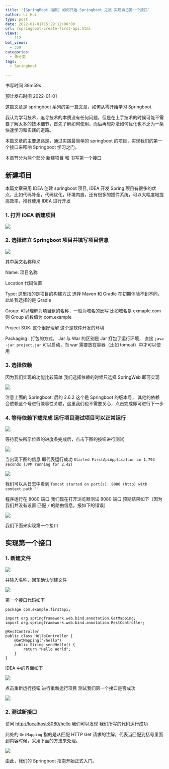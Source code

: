```yaml
---
title: '[SpringBoot 指南] 如何开始 Springboot 之旅 实现自己第一个接口'
author: Li Hui
type: post
date: 2022-01-01T15:29:12+00:00
url: /springboot-create-first-api.html
views:
  - 212
bot_views:
  - 359
categories:
  - 未分类
tags:
  - Springboot

---
```

书写时间 39m59s

预计发布时间 2022-01-01

这篇文章是 springboot 系列的第一篇文章，如何从零开始学习 Springboot.

我认为学习技术，追寻技术的本质没有任何问题，但是在上手技术的时候可能不需要了解太多的技术细节，首先了解如何使用，而后再想办法如何优化也不乏为一条快速学习和实践的道路。

本篇文章的主要思路是，通过实践最简单的 springboot 的项目，实现我们的第一个接口来叩响 Springboot 学习之门。

本章节分为两个部分 新建项目 和 书写第一个接口

## 新建项目

本篇文章采用 IDEA 创建 springboot 项目, IDEA 开发 Spring 项目有很多的优点，比如代码补全，代码优化，环境内置，还有很多的插件系统，可以大幅度地提高效率，推荐使用 IDEA 进行开发

### 1. 打开 IDEA 新建项目

![](https://zimeiti-1253731526.cos.ap-beijing.myqcloud.com/img/20220320221554.png)

### 2. 选择建立 Springboot 项目并填写项目信息

![](https://zimeiti-1253731526.cos.ap-beijing.myqcloud.com/img/20220320221622.png)

其中英文名称释义

Name: 项目名称

Location 代码位置

Type: 这里指的是项目的构建方式 选择 Maven 和 Gradle 在初期体验不到不同，此处我选择的是 Gradle

Group: 可以理解为项目组的名称，一般为域名的反写 比如域名是 exmaple.com 则 Group 的数值为 com.example

Project SDK: 这个很好理解 这个是软件开发的环境

Packaging : 打包的方式， Jar 与 War 的区别是 Jar 打包了运行环境， 直接 `java -jar project.jar` 可以启动，而 war 需要放在容器（比如 tomcat）中才可以使用

### 3. 选择依赖

因为我们实现的功能比较简单 我们选择依赖的时候只选择 SpringWeb 即可实现

![](https://zimeiti-1253731526.cos.ap-beijing.myqcloud.com/img/20220320221651.png)

注意上面的 Springboot: 后的 2.6.2 这个是 Springboot 的版本号， 其他的依赖会依赖这个号进行兼容性关联，这里我们也不需要关心，点击完成即可进行下一步

### 4. 等待依赖下载完成 运行项目测试项目可以正常运行

![](https://zimeiti-1253731526.cos.ap-beijing.myqcloud.com/img/20220320221734.png)

等待箭头所示位置的进度条完成后，点击下图的按钮进行测试

![](https://zimeiti-1253731526.cos.ap-beijing.myqcloud.com/img/20220320221804.png)

当出现下图的信息 即代表运行成功 `Started FirstApiApplication in 1.793 seconds (JVM running for 2.42)`

![](https://zimeiti-1253731526.cos.ap-beijing.myqcloud.com/img/20220320221843.png)

我们可以从日志中看到 `Tomcat started on port(s): 8080 (http) with context path ''`

程序运行在 8080 端口 我们现在打开浏览器测试 8080 端口 预期结果如下（因为我们并没有设置 匹配 `/` 的路由信息，报如下的错误）


![](https://zimeiti-1253731526.cos.ap-beijing.myqcloud.com/img/20220320221925.png)

我们下面来实现第一个接口

## 实现第一个接口

### 1. 新建文件

![](https://zimeiti-1253731526.cos.ap-beijing.myqcloud.com/img/20220320221949.png)

并输入名称，回车确认创建文件

![](https://zimeiti-1253731526.cos.ap-beijing.myqcloud.com/img/20220320222017.png)

第一个接口代码如下

<pre><code class="language-sql line-numbers">package com.example.firstapi;

import org.springframework.web.bind.annotation.GetMapping;
import org.springframework.web.bind.annotation.RestController;

@RestController
public class HelloController {
    @GetMapping("/hello")
    public String sendHello() {
        return "Hello World";
    }
}
</code></pre>

IDEA 中的界面如下


![](https://zimeiti-1253731526.cos.ap-beijing.myqcloud.com/img/20220320222102.png)

点击重新运行按钮 进行重新运行项目 测试我们第一个接口是否成功

![](https://zimeiti-1253731526.cos.ap-beijing.myqcloud.com/img/20220320222125.png)

### 2. 测试新接口

访问 <a class="wp-editor-md-post-content-link" href="http://localhost:8080/hello" target="_blank"  rel="nofollow" >http://localhost:8080/hello</a> 我们可以发现 我们所写的代码运行成功

此处的 `GetMapping` 指的是从匹配 HTTP Get 请求的注解，代表当匹配到括号里面到内容时候，采用下面的方法来处理。

![](https://zimeiti-1253731526.cos.ap-beijing.myqcloud.com/img/20220320222140.png)

由此，我们的 Springboot 指南开始正式入门。
